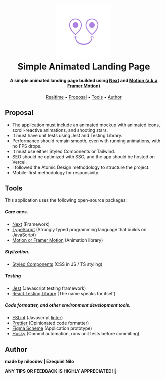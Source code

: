 
<h1 align="center">
  <br>
     <img src="./app-logo.svg" alt="CodeLeap" width="35%">
  <br>
    Simple Animated Landing Page
  <br>
</h1>

<h4 align="center">A simple animated landing page builded using <a href="https://nextjs.org/" target="_blank">Next</a> and <a href="https://motion.dev/" target="_blank">Motion (a.k.a Framer Motion)</a></h4>

<p align="center">
  <a href="https://simple-animated-lp.vercel.app/" target="_blank">Realtime</a> •
  <a href="#proposal">Proposal</a> •
  <a href="#tools">Tools</a> •
  <a href="#author">Author</a>
</p>

## Proposal
- The application must include an animated mockup with animated icons, scroll-reactive animations, and shooting stars.
- It must have unit tests using Jest and Testing Library.
- Performance should remain smooth, even with running animations, with no FPS drops.
- It must use either Styled Components or Tailwind.
- SEO should be optimized with SSG, and the app should be hosted on Vercel.
- I followed the Atomic Design methodology to structure the project.
- Mobile-first methodology for responsivity.

## Tools

This application uses the following open-source packages:

##### Core ones.
- [Next](https://nextjs.org/) (Framework)
- [TypeScript](https://www.typescriptlang.org/) (Strongly typed programming language that builds on JavaScript)
- [Motion or Framer Motion](https://motion.dev/) (Animation library)

##### Stylization.
- [Styled Components](https://styled-components.com/) (CSS in JS / TS styling)

##### Testing
- [Jest](https://jestjs.io/) (Javascript testing framework)
- [React Testing Library](https://testing-library.com/docs/react-testing-library/intro/) (The name speaks for itself)

##### Code formatter, and other environment development tools.
- [ESLint](https://highlightjs.org/) (Javascript [linter](https://sourcelevel.io/blog/what-is-a-linter-and-why-your-team-should-use-it))
- [Prettier](https://prettier.io/) (Opinionated code formatter)
- [Figma Scheme](https://www.figma.com/design/Q7BQNcOvq2joGcxjJ8P61u/Technical-Assessment-%E2%80%93-Marketing-Contractor?node-id=35-10&t=yHbLyTdWC39CyVKM-0) (Application prototype)
- [Husky](https://www.npmjs.com/package/husky) (Commit automation, runs unit tests before commiting)

## Author
**made by niloodev | Ezequiel Nilo**

**ANY TIPS OR FEEDBACK IS HIGHLY APPRECIATED! 🐸**


